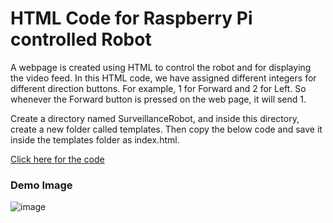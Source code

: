 # HTML Code for Raspberry Pi controlled Robot 

A webpage is created using HTML to control the robot and for displaying the video feed. In this HTML code, we have assigned different integers for different direction buttons. 
For example, 1 for Forward and 2 for Left. So whenever the Forward button is pressed on the web page, it will send 1.

Create a directory named SurveillanceRobot, and inside this directory, create a new folder called templates. Then copy the below code and save it inside the templates folder 
as index.html.

[Click here for the code](https://github.com/tb-rules10/JOE-Project/blob/main/SurveillanceRobot/templates/index.html)

### Demo Image 
![image](https://user-images.githubusercontent.com/58645688/142220330-be01b891-7aee-4d4b-8e81-25b5519e934c.png)
